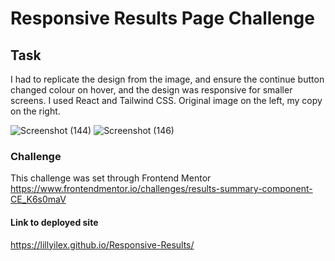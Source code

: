 # Responsive Results Page Challenge

## Task
I had to replicate the design from the image, and ensure the continue button changed colour on hover, and the design was responsive for smaller screens. I used React and Tailwind CSS. Original image on the left, my copy on the right.


![Screenshot (144)](https://github.com/LillyIlex/Responsive-Results/assets/116085080/8735ede0-3fc6-4543-b677-5a4ea8c837f2)
![Screenshot (146)](https://github.com/LillyIlex/Responsive-Results/assets/116085080/cc9e758d-784b-4b81-a213-297276bb8956)

### Challenge
This challenge was set through Frontend Mentor 
https://www.frontendmentor.io/challenges/results-summary-component-CE_K6s0maV

#### Link to deployed site
https://lillyilex.github.io/Responsive-Results/
